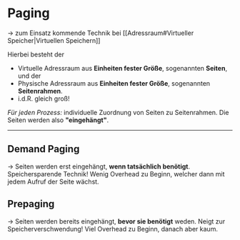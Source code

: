 # Paging

-> zum Einsatz kommende Technik bei [[Adressraum#Virtueller Speicher|Virtuellen Speichern]]

Hierbei besteht der 
* Virtuelle Adressraum aus **Einheiten fester Größe**, sogenannten **Seiten**, und der
* Physische Adressraum aus **Einheiten fester Größe**, sogenannten **Seitenrahmen**.
* i.d.R. gleich groß!

*Für jeden Prozess:* individuelle Zuordnung von Seiten zu Seitenrahmen. Die Seiten werden also **"eingehängt"**.

___

## Demand Paging

-> Seiten werden erst eingehängt, **wenn tatsächlich benötigt**.
Speichersparende Technik! Wenig Overhead zu Beginn, welcher dann mit jedem Aufruf der Seite wächst.


## Prepaging

-> Seiten werden bereits eingehängt, **bevor sie benötigt** weden.
Neigt zur Speicherverschwendung! Viel Overhead zu Beginn, danach aber kaum.

